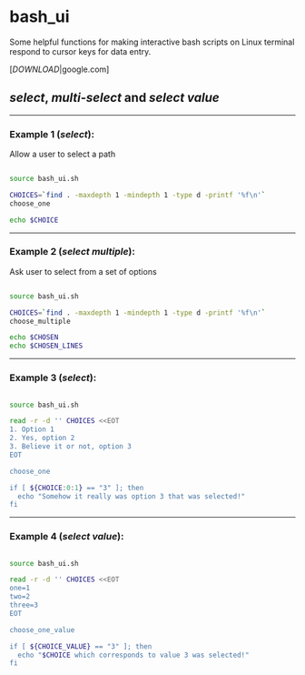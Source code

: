 # bash_ui 
Some helpful functions for making interactive bash scripts on Linux terminal respond to cursor keys for data entry.


[_DOWNLOAD_|google.com]


## _select_, _multi-select_ and _select value_

----------
### Example 1 (_select_):

Allow a user to select a path


```sh

source bash_ui.sh

CHOICES=`find . -maxdepth 1 -mindepth 1 -type d -printf '%f\n'`
choose_one

echo $CHOICE

```


---------
### Example 2 (_select multiple_):

Ask user to select from a set of options

```sh

source bash_ui.sh

CHOICES=`find . -maxdepth 1 -mindepth 1 -type d -printf '%f\n'`
choose_multiple

echo $CHOSEN
echo $CHOSEN_LINES

```


---------
### Example 3 (_select_):

```sh

source bash_ui.sh

read -r -d '' CHOICES <<EOT 
1. Option 1 
2. Yes, option 2 
3. Believe it or not, option 3 
EOT 

choose_one

if [ ${CHOICE:0:1} == "3" ]; then 
  echo "Somehow it really was option 3 that was selected!" 
fi 
```


----------
### Example 4 (_select value_):

```sh

source bash_ui.sh

read -r -d '' CHOICES <<EOT 
one=1 
two=2
three=3
EOT 

choose_one_value

if [ ${CHOICE_VALUE} == "3" ]; then 
  echo "$CHOICE which corresponds to value 3 was selected!" 
fi 
```

